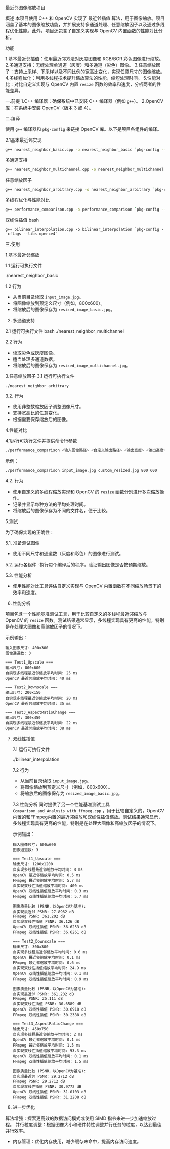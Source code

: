 最近邻图像缩放项目

概述
本项目使用 C++ 和 OpenCV 实现了 最近邻插值 算法，用于图像缩放。项目涵盖了基本的图像缩放功能，并扩展支持多通道处理、任意缩放因子以及通过多线程优化性能。此外，项目还包含了自定义实现与
OpenCV 内置函数的性能对比分析。

功能

1.基本最近邻插值：使用最近邻方法对灰度图像和 RGB/BGR 彩色图像进行缩放。
2.多通道支持：无缝处理单通道（灰度）和多通道（彩色）图像。
3.任意缩放因子：支持上采样、下采样以及不同比例的宽高比变化，实现任意尺寸的图像缩放。
4.多线程优化：利用多线程技术提升缩放算法的性能，缩短处理时间。
5.性能对比：对比自定义实现与 OpenCV 内置 `resize` 函数的效率和速度，分析两者的性能差异。

一.前提
1.C++ 编译器：确保系统中已安装 C++ 编译器（例如 `g++`）。
2.OpenCV 库：在系统中安装 OpenCV（版本 3 或 4）。

二.编译

使用 `g++` 编译器和 `pkg-config` 来链接 OpenCV 库。以下是项目各组件的编译。

2.1基本最近邻实现


```bash
g++ nearest_neighbor_basic.cpp -o nearest_neighbor_basic `pkg-config --cflags --libs opencv4`
```

多通道支持

```bash
g++ nearest_neighbor_multichannel.cpp -o nearest_neighbor_multichannel `pkg-config --cflags --libs opencv4`
```

任意缩放因子

```bash
g++ nearest_neighbor_arbitrary.cpp -o nearest_neighbor_arbitrary `pkg-config --cflags --libs opencv4`
```
多线程优化与性能对比

```bash
g++ performance_comparison.cpp -o performance_comparison `pkg-config --cflags --libs opencv4`
```
双线性插值
bash
```
g++ bilinear_interpolation.cpp -o bilinear_interpolation `pkg-config --cflags --libs opencv4`
```

三.使用

1.基本最近邻缩放

1.1 运行可执行文件

./nearest_neighbor_basic

1.2 行为

- 从当前目录读取 `input_image.jpg`。
- 将图像缩放到预定义尺寸（例如，800x600）。
- 将缩放后的图像保存为 `resized_image_basic.jpg`。

2. 多通道支持

2.1 运行可执行文件
bash
./nearest_neighbor_multichannel

2.2 行为

- 读取彩色或灰度图像。
- 适当处理多通道数据。
- 将缩放后的图像保存为 `resized_image_multichannel.jpg`。

3.任意缩放因子
3.1 运行可执行文件

   ```bash
   ./nearest_neighbor_arbitrary
   ```

3.2. 行为

- 使用非整数缩放因子调整图像尺寸。
- 支持宽高比的任意变化。
- 根据需要保存缩放后的图像。

4.性能对比

4.1运行可执行文件并提供命令行参数

   ```bash
   ./performance_comparison <输入图像路径> <自定义输出路径> <输出宽度> <输出高度>
  ```

示例：

   ```bash
   ./performance_comparison input_image.jpg custom_resized.jpg 800 600
  ```

4.2. 行为

- 使用自定义的多线程缩放实现和 OpenCV 的 `resize` 函数分别进行多次缩放操作。
- 记录并显示每种方法的平均处理时间。
- 将缩放后的图像保存为不同的文件名，便于比较。

5.测试

为了确保实现的正确性：

5.1. 准备测试图像

- 使用不同尺寸和通道数（灰度和彩色）的图像进行测试。

5.2. 运行各组件
-执行每个编译后的程序，验证输出图像是否按预期缩放。

5.3. 性能分析

- 使用性能对比工具评估自定义实现与 OpenCV 内置函数在不同缩放场景下的效率和速度。

6. 性能分析

项目包含一个性能基准测试工具，用于比较自定义的多线程最近邻缩放与 OpenCV 的 `resize`
函数。测试结果通常显示，多线程实现具有更高的性能，特别是在处理大图像和高缩放因子的情况下。

示例输出：

```
输入图像尺寸: 400x300
图像通道数: 3

=== Test1_Upscale ===
输出尺寸: 800x600
自实现多线程最近邻缩放平均时间: 25 ms
OpenCV 最近邻缩放平均时间: 40 ms

=== Test2_Downscale ===
输出尺寸: 200x150
自实现多线程最近邻缩放平均时间: 20 ms
OpenCV 最近邻缩放平均时间: 35 ms

=== Test3_AspectRatioChange ===
输出尺寸: 300x450
自实现多线程最近邻缩放平均时间: 22 ms
OpenCV 最近邻缩放平均时间: 38 ms
  ```

7. 双线性插值

   7.1 运行可执行文件

   ./bilinear_interpolation

   7.2 行为

    - 从当前目录读取 `input_image.jpg`。
    - 将图像缩放到预定义尺寸（例如，800x600）。
    - 将缩放后的图像保存为 `resized_image_basic.jpg`。

   7.3 性能分析
   同时提供了另一个性能基准测试工具`Comparison_and_Analysis_with_ffmpeg.cpp`
   ，用于比较自定义的，OpenCV内置的和FFmpeg内置的最近邻缩放和双线性插值缩放。测试结果通常显示，多线程实现具有更高的性能，特别是在处理大图像和高缩放因子的情况下。

   示例输出：

    ```
   输入图像尺寸: 600x600
   图像通道数: 3
   
   === Test1_Upscale ===
   输出尺寸: 1200x1200
   自实现多线程最近邻缩放平均时间: 8 ms
   OpenCV 最近邻缩放平均时间: 0.5 ms
   FFmpeg 最近邻缩放平均时间: 5.7 ms
   自实现双线性插值缩放平均时间: 400 ms
   OpenCV 双线性插值缩放平均时间: 0.3 ms
   FFmpeg 双线性插值缩放平均时间: 5.7 ms
   
   图像质量比较 (PSNR，以OpenCV为基准):
   自实现最近邻 PSNR: 27.8962 dB
   FFmpeg PSNR: 361.202 dB
   自实现双线性插值 PSNR: 36.126 dB
   OpenCV 双线性插值 PSNR: 36.6253 dB
   FFmpeg 双线性插值 PSNR: 36.6261 dB
   
   === Test2_Downscale ===
   输出尺寸: 300x300
   自实现多线程最近邻缩放平均时间: 0.6 ms
   OpenCV 最近邻缩放平均时间: 0.1 ms
   FFmpeg 最近邻缩放平均时间: 0.6 ms
   自实现双线性插值缩放平均时间: 24.9 ms
   OpenCV 双线性插值缩放平均时间: 0.1 ms
   FFmpeg 双线性插值缩放平均时间: 0.9 ms
   
   图像质量比较 (PSNR，以OpenCV为基准):
   自实现最近邻 PSNR: 361.202 dB
   FFmpeg PSNR: 25.111 dB
   自实现双线性插值 PSNR: 30.6589 dB
   OpenCV 双线性插值 PSNR: 30.6918 dB
   FFmpeg 双线性插值 PSNR: 30.2388 dB
   
   === Test3_AspectRatioChange ===
   输出尺寸: 450x750
   自实现多线程最近邻缩放平均时间: 2 ms
   OpenCV 最近邻缩放平均时间: 0.1 ms
   FFmpeg 最近邻缩放平均时间: 1.5 ms
   自实现双线性插值缩放平均时间: 93.3 ms
   OpenCV 双线性插值缩放平均时间: 0.1 ms
   FFmpeg 双线性插值缩放平均时间: 1.5 ms
   
   图像质量比较 (PSNR，以OpenCV为基准):
   自实现最近邻 PSNR: 29.2712 dB
   FFmpeg PSNR: 29.2712 dB
   自实现双线性插值 PSNR: 30.9772 dB
   OpenCV 双线性插值 PSNR: 31.0103 dB
   FFmpeg 双线性插值 PSNR: 31.2208 dB
   ```
   
8. 进一步优化

算法增强：探索更高效的数据访问模式或使用 SIMD 指令来进一步加速缩放过程。
并行粒度调整：根据图像大小和硬件特性调整并行任务的粒度，以达到最佳并行效率。

- 内存管理：优化内存使用，减少缓存未命中，提高内存访问速度。

